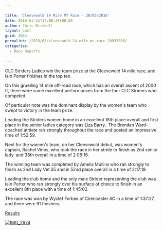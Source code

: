 ```yaml
---

title: 'Cleevewold 14 Mile MT Race - 20/03/2016'
date: 2016-03-21T17:00:34+00:00
author: Chris Driskell
layout: post
guid: 2064
permalink: /2016/03/cleevewold-14-mile-mt-race-20032016/
categories:
  - Race Reports

---
```

CLC Striders Ladies win the team prize at the Cleevewold 14 mile race, and Iain Porter finishes in the top ten.

On this gruelling 14 mile off-road race, which has an overall ascent of 2000 ft, there were some excellent performances from the four CLC Striders who competed.

Of particular note was the dominant display by the women's team who swept to victory in the team prize.

Leading the Striders women home in an excellent 18th place overall and first place in the senior ladies category was Liza Barry.  The Brendan Ward-coached athlete ran strongly throughout the race and posted an impressive time of 1:52:59.

Next for the women's team, on her Cleevewold debut, was women's captain, Rachel Vines, who took the race in her stride to finish as 2nd senior lady  and 38th overall in a time of 2:08:16.

The winning team was completed by Amelia Mullins who ran strongly to finish as 2nd Lady Vet 35 and in 52nd place overall in a time of 2:17:19.

Leading the club home and the only male Strider representing the club was Iain Porter who ran strongly over his surface of choice to finish in an excellent 8th place with a time of 1:45:03.

The race was won by Wyclef Forbes of Cirencester AC in a time of 1:37:27, and there were 91 finishers.

[Results](http://cheltenhamharriers.co.uk/public/inc/doc/cleevewold/results/cleevewold_2016_results.pdf)

[<img class="alignnone size-medium wp-image-2066" src="/Images/2016/03/IMG_2674-300x225.jpg" alt="IMG_2674" width="300" height="225" srcset="/Images/2016/03/IMG_2674-300x225.jpg 300w, /Images/2016/03/IMG_2674-1024x768.jpg 1024w" sizes="(max-width: 300px) 100vw, 300px" />](/Images/2016/03/IMG_2674.jpg)

&nbsp;

&nbsp;

&nbsp;

&nbsp;

&nbsp;

&nbsp;

&nbsp;
